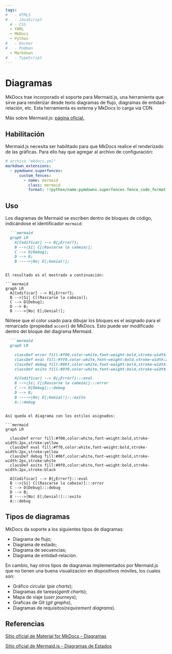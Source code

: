 ```yaml
---
tags:
#   - HTML5
#   - JavaScript
  # - CSS
  - YAML
  - MkDocs
  - Python
#   - Docker
#   - Podman
  - Markdown
#   - TypeScript
---
```





# Diagramas


MkDocs trae incorporado el soporte para Mermaid.js, una herramienta que sirve para renderizar desde texto diagramas de flujo, diagramas de entidad-relación, etc.
Esta herramienta es externa y MkDocs lo carga vía CDN.


Más sobre Mermaid.js: [página oficial.](https://mermaid.js.org/)

## Habilitación

Mermaid.js necesita ser habilitado para que MkDocs realice el renderizado de las gráficas. Para ello hay que agregar al archivo de configuración:

``` yaml title="Habilitación de diagramas Mermaid"
# archivo "mkdocs.yml"
markdown_extensions:
  - pymdownx.superfences:
      custom_fences:
        - name: mermaid
          class: mermaid
          format: !!python/name:pymdownx.superfences.fence_code_format
```


## Uso

Los diagramas de Mermaid se escriben dentro de bloques de código, indicándose el identificador `mermaid`:

``` md title="Diagrama de flujo" hl_lines="1"
  ```mermaid
  graph LR
    A[Codificar] --> B{¿Error?};
    B -->|Sí| C[(Rascarse la cabeza)];
    C --> D[Debug];
    D --> B;
    B ---->|No| E[¡Genial!];
  ```
```

El resultado es el mostrado a continuación:

```mermaid
graph LR
  A[Codificar] --> B{¿Error?};
  B -->|Sí| C[(Rascarse la cabeza)];
  C --> D[Debug];
  D --> B;
  B ---->|No| E[¡Genial!];
```

Nótese que el color usado para dibujar los bloques es el asignado para el remarcado (propiedad `accent`) de MkDocs. Esto puede ser modificado dentro del bloque del diagrama Mermaid.


```md title="Diagrama de flujo - Colores personalizados" 
  ```mermaid
  graph LR

    classDef error fill:#f00,color:white,font-weight:bold,stroke-width:2px,stroke:yellow
    classDef eval fill:#ff0,color:white,font-weight:bold,stroke-width:2px,stroke:yellow
    classDef debug fill:#06f,color:white,font-weight:bold,stroke-width:2px,stroke:white
    classDef exito fill:#0f0,color:white,font-weight:bold,stroke-width:2px,stroke:black

    A[Codificar] --> B{¿Error?}:::eval
    B -->|Sí| C[(Rascarse la cabeza)]:::error
    C --> D[Debug]:::debug
    D --> B;
    B ---->|No| E[¡Genial!]:::exito
    A:::debug
  ```
```

Así queda el diagrama con los estilos asignados:

```mermaid
graph LR

  classDef error fill:#f00,color:white,font-weight:bold,stroke-width:2px,stroke:yellow
  classDef eval fill:#ff0,color:white,font-weight:bold,stroke-width:2px,stroke:yellow
  classDef debug fill:#06f,color:white,font-weight:bold,stroke-width:2px,stroke:white
  classDef exito fill:#0f0,color:white,font-weight:bold,stroke-width:2px,stroke:black

  A[Codificar] --> B{¿Error?}:::eval
  B -->|Sí| C[(Rascarse la cabeza)]:::error
  C --> D[Debug]:::debug
  D --> B;
  B ---->|No| E[¡Genial!]:::exito
  A:::debug
```


## Tipos de diagramas 

MkDocs da soporte a los siguientes tipos de diagramas:

- Diagrama de flujo;
- Diagrama de estado;
- Diagrama de secuencias;
- Diagrama de entidad-relación.

En cambio, hay otros tipos de diagramas implementados por Mermaid.js 
que no tienen una buena visualizacion en dispositivos móviles,
los cuales son:

- Gráfico circular (*pie charts*);
- Diagramas de tareas(*gantt charts*); 
- Mapa de viaje (*user journeys*);
- Graficas de Git (*git graphs*), 
- Diagramas de requisitos(*requirement diagrams*).



## Referencias

[Sitio oficial de Material for MkDocs - Diagramas](https://squidfunk.github.io/mkdocs-material/reference/diagrams/)


[Sitio oficial de Mermaid.js - Diagramas de Estados](https://mermaid.js.org/syntax/stateDiagram.html)